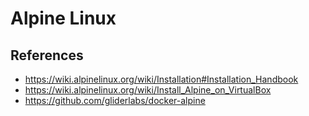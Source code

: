 # Alpine Linux

## References
* https://wiki.alpinelinux.org/wiki/Installation#Installation_Handbook
* https://wiki.alpinelinux.org/wiki/Install_Alpine_on_VirtualBox
* https://github.com/gliderlabs/docker-alpine
